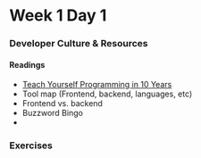 # Week 1 Day 1

###  Developer Culture & Resources 

#### Readings
* [Teach Yourself Programming in 10 Years](http://norvig.com/21-days.html)
* Tool map (Frontend, backend, languages, etc)
* Frontend vs. backend
* Buzzword Bingo
* 


### Exercises

